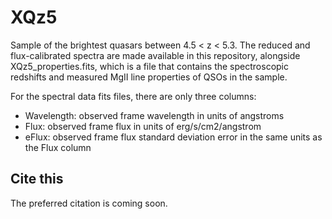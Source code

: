 # XQz5
 Sample of the brightest quasars between 4.5 < z < 5.3. The reduced and flux-calibrated spectra are 
 made available in this repository, alongside XQz5_properties.fits, which is a file that contains
 the spectroscopic redshifts and measured MgII line properties of QSOs in the sample.
 
 For the spectral data fits files, there are only three columns:

- Wavelength: observed frame wavelength in units of angstroms
- Flux: observed frame flux in units of erg/s/cm2/angstrom
- eFlux: observed frame flux standard deviation error in the same units as the Flux column 

## Cite this

The preferred citation is coming soon.